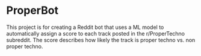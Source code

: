 # ProperBot

This project is for creating a Reddit bot that uses a ML model to automatically assign a score to each track posted in the r/ProperTechno subreddit. The score describes how likely the track is proper techno vs. non proper techno.
